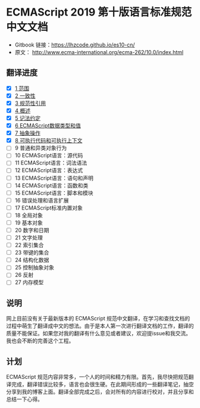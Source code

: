 # ECMAScript 2019 第十版语言标准规范中文文档
- Gitbook 链接：https://lhzcode.github.io/es10-cn/
- 原文： http://www.ecma-international.org/ecma-262/10.0/index.html 
## 翻译进度
- [x] [1 范围](scope.md)
- [x] [2 一致性](conformance.md)
- [x] [3 规范性引用](normative-references.md)
- [x] [4 概述](overview.md)
- [x] [5 记法约定](notationalConventions.md)
- [x] [6 ECMAScript数据类型和值](ecmascript-data-types-and-values.md#sec-ecmascript-data-types-and-values)
- [x] [7 抽象操作](abstract-operations.md#sec-abstract-operation)
- [x] [8 可执行代码和可执行上下文](executable-code-and-execution-contexts.md)
- [ ] 9 普通和异类对象行为
- [ ] 10 ECMAScript语言：源代码
- [ ] 11 ECMAScript语言：词法语法
- [ ] 12 ECMAScript语言：表达式
- [ ] 13 ECMAScript语言：语句和声明
- [ ] 14 ECMAScript语言：函数和类
- [ ] 15 ECMAScript语言：脚本和模块
- [ ] 16 错误处理和语言扩展
- [ ] 17 ECMAScript标准内置对象
- [ ] 18 全局对象
- [ ] 19 基本对象
- [ ] 20 数字和日期
- [ ] 21 文字处理
- [ ] 22 索引集合
- [ ] 23 带键的集合
- [ ] 24 结构化数据
- [ ] 25 控制抽象对象
- [ ] 26 反射
- [ ] 27 内存模型

## 说明

网上目前没有关于最新版本的 ECMAScript 规范中文翻译，在学习和查找文档的过程中萌生了翻译成中文的想法。由于是本人第一次进行翻译文档的工作，翻译的质量不能保证。如果您对我的翻译有什么意见或者建议，欢迎提issue和我交流。我也会不断的完善这个工程。

## 计划

ECMAScript 规范内容非常多，一个人的时间和精力有限。首先，我尽快把规范翻译完成，翻译错误比较多，语言也会很生硬。在此期间形成的一些翻译笔记，抽空分享到我的博客上面。翻译全部完成之后，会对所有的内容进行校对，并且分享和总结一下心得。